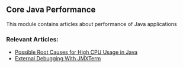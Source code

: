 ## Core Java Performance

This module contains articles about performance of Java applications

### Relevant Articles:
- [Possible Root Causes for High CPU Usage in Java](https://www.baeldung.com/java-high-cpu-usage-causes)
- [External Debugging With JMXTerm](https://www.baeldung.com/java-jmxterm-external-debugging)
